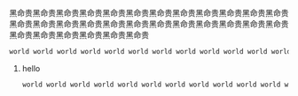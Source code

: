 黑命贵黑命贵黑命贵黑命贵黑命贵黑命贵黑命贵黑命贵黑命贵黑命贵黑命贵黑命贵黑命贵黑命贵黑命贵黑命贵黑命贵黑命贵黑命贵黑命贵黑命贵黑命贵黑命贵黑命贵黑命贵黑命贵黑命贵黑命贵黑命贵黑命贵
```bash
world world world world world world world world world world world world world world world world world world world world
```
1. hello
    ```python
    world world world world world world world world world world world world world world world world world world world world
	```
